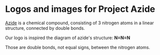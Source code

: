 # Logos and images for Project Azide

[Azide](https://en.wikipedia.org/wiki/Azide) is a chemical compound,
consisting of 3 nitrogen atoms in a linear structure,
connected by double bonds.

Our logo is inspired the diagram of azide's structure: __N=N=N__

Those are double bonds, not equal signs, between the nitrogen atoms.

